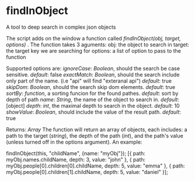 # findInObject
A tool to deep search in complex json objects

The script adds on the window a function called _findInObject(obj, target, options)_ .
The function takes 3 aguments:
  obj: the object to search in
  target: the target key we are searching for
  options: a list of option to pass to the function
  
Supported options are:
  *ignoreCase*: _Boolean_, should the search be case sensitive. _default_: false
   *exactMatch*: _Boolean_, should the search include only part of the name. (i.e "api" will find "exteranal api") _default_: true
  *skipDom*: _Boolean_, should the search skip dom elements. _default_: true
  *sortBy*: _function_, a sorting funcion for the found pathes. _default_: sort by depth of path
  *name*: _String_, the name of the object to search in. _default_: [object]
  *depth*: _int_, the maximal depth to search in the object. _default_: 10
  *showValue*: _Boolean_, should include the value of the result path. _default_: true
  
  Returns: _Array_
  The function will return an array of objects, each includes: a path to the target (_string_), the depth of the path (_int_), and the path's value (unless turned off in the options argument).
An example:

findInObject(this, "childName", {name: "myObj"});
[{
  path: myObj.names.childName,
  depth: 3,
  value: "john"
},
{
  path: myObj.people[0].children[0].childName,
  depth: 5,
  value: "emma"
},
{
  path: myObj.people[0].children[1].childName,
  depth: 5,
  value: "daniel"
}];


